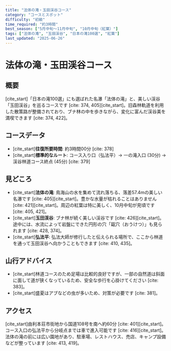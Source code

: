 ```yaml
---
title: "法体の滝・玉田渓谷コース"
category: "コースとスポット"
difficulty: "初級"
time_required: "約3時間"
best_season: ["5月中旬〜11月中旬", "10月中旬（紅葉）"]
tags: ["法体の滝", "玉田渓谷", "日本の滝100選", "紅葉"]
last_updated: "2025-06-26"
---
```


# 法体の滝・玉田渓谷コース

## 概要
[cite_start]「日本の滝100選」にも選ばれた名瀑「法体の滝」と、美しい渓谷「玉田渓谷」を巡るコースです [cite: 374, 405][cite_start]。旧森林軌道を利用した散策路が整備されており、ブナ林の中を歩きながら、変化に富んだ渓谷美を満喫できます [cite: 374, 422]。

## コースデータ
- [cite_start]**往復所要時間**: 約3時間00分 [cite: 378]
- [cite_start]**標準的なルート**: コース入り口（弘法平）→ 一の滝入口 (30分) → 渓谷林道コース終点 (45分) [cite: 379]

## 見どころ
- [cite_start]**法体の滝**: 鳥海山の水を集めて流れ落ちる、落差57.4mの美しい名瀑です [cite: 405][cite_start]。豊かな水量が枯れることはありません [cite: 421][cite_start]。周辺の紅葉は特に美しく、10月中旬が見頃です [cite: 405, 421]。
- [cite_start]**玉田渓谷**: ブナ林が続く美しい渓谷です [cite: 426][cite_start]。途中には、水流によって岩盤にできた円形の穴「甌穴（おうけつ）」も見られます [cite: 428, 374]。
- [cite_start]**弘法平**: 弘法大師が修行したと伝えられる場所で、ここから林道を通って玉田渓谷へ向かうこともできます [cite: 410, 435]。

## 山行アドバイス
- [cite_start]林道コースのため足場は比較的良好ですが、一部の自然道は斜面に面して道が狭くなっているため、安全な歩行を心掛けてください [cite: 383]。
- [cite_start]盛夏はアブなどの虫が多いため、対策が必要です [cite: 381]。

## アクセス
[cite_start]由利本荘市街地から国道108号を南へ約60分 [cite: 401][cite_start]。コース入口の弘法平から分岐点までは車で進入可能です [cite: 416][cite_start]。法体の滝の前には広い園地があり、駐車場、レストハウス、売店、キャンプ設備などが整っています [cite: 413, 419]。
